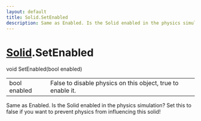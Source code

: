 ```yaml
---
layout: default
title: Solid.SetEnabled
description: Same as Enabled. Is the Solid enabled in the physics simulation? Set this to false if you want to prevent physics from influencing this solid!
---
```

# [Solid]({{site.url}}/Pages/Reference/Solid.html).SetEnabled

<div class='signature' markdown='1'>
void SetEnabled(bool enabled)
</div>

|  |  |
|--|--|
|bool enabled|False to disable physics on this object, true to enable it.|

Same as Enabled. Is the Solid enabled in the physics simulation? Set this to false if you
want to prevent physics from influencing this solid!



